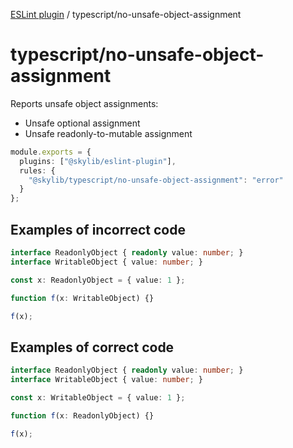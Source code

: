 [ESLint plugin](index.md) / typescript/no-unsafe-object-assignment

# typescript/no-unsafe-object-assignment

Reports unsafe object assignments:
- Unsafe optional assignment
- Unsafe readonly-to-mutable assignment

```ts
module.exports = {
  plugins: ["@skylib/eslint-plugin"],
  rules: {
    "@skylib/typescript/no-unsafe-object-assignment": "error"
  }
};
```

## Examples of incorrect code

```ts
interface ReadonlyObject { readonly value: number; }
interface WritableObject { value: number; }

const x: ReadonlyObject = { value: 1 };

function f(x: WritableObject) {}

f(x);
```

## Examples of correct code

```ts
interface ReadonlyObject { readonly value: number; }
interface WritableObject { value: number; }

const x: WritableObject = { value: 1 };

function f(x: ReadonlyObject) {}

f(x);
```
